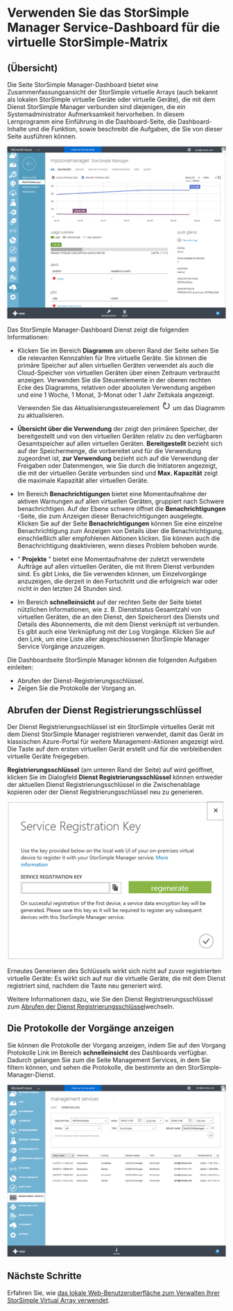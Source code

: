 <properties 
   pageTitle="StorSimple Manager-Dienst Dashboard - Virtual Array | Microsoft Azure"
   description="Beschreibt das StorSimple Manager-Dashboard Dienst und erläutert, wie Sie es verwenden, um die Integrität des Arrays virtuellen StorSimple zu überwachen."
   services="storsimple"
   documentationCenter=""
   authors="alkohli"
   manager="carmonm"
   editor="" />
<tags 
   ms.service="storsimple"
   ms.devlang="na"
   ms.topic="article"
   ms.tgt_pltfrm="na"
   ms.workload="na"
   ms.date="04/07/2016"
   ms.author="alkohli" />

# <a name="use-the-storsimple-manager-service-dashboard-for-the-storsimple-virtual-array"></a>Verwenden Sie das StorSimple Manager Service-Dashboard für die virtuelle StorSimple-Matrix

## <a name="overview"></a>(Übersicht)

Die Seite StorSimple Manager-Dashboard bietet eine Zusammenfassungsansicht der StorSimple virtuelle Arrays (auch bekannt als lokalen StorSimple virtuelle Geräte oder virtuelle Geräte), die mit dem Dienst StorSimple Manager verbunden sind diejenigen, die ein Systemadministrator Aufmerksamkeit hervorheben. In diesem Lernprogramm eine Einführung in die Dashboard-Seite, die Dashboard-Inhalte und die Funktion, sowie beschreibt die Aufgaben, die Sie von dieser Seite ausführen können.

![Service-dashboard](./media/storsimple-ova-service-dashboard/dashboard1.png)

Das StorSimple Manager-Dashboard Dienst zeigt die folgenden Informationen:

- Klicken Sie im Bereich **Diagramm** am oberen Rand der Seite sehen Sie die relevanten Kennzahlen für Ihre virtuelle Geräte. Sie können die primäre Speicher auf allen virtuellen Geräten verwendet als auch die Cloud-Speicher von virtuellen Geräten über einen Zeitraum verbraucht anzeigen. Verwenden Sie die Steuerelemente in der oberen rechten Ecke des Diagramms, relativen oder absoluten Verwendung angeben und eine 1 Woche, 1 Monat, 3-Monat oder 1 Jahr Zeitskala angezeigt. Verwenden Sie das Aktualisierungssteuerelement ![aktualisierungssteuerung](./media/storsimple-ova-service-dashboard/refresh-control.png) um das Diagramm zu aktualisieren.

- **Übersicht über die Verwendung** der zeigt den primären Speicher, der bereitgestellt und von den virtuellen Geräten relativ zu den verfügbaren Gesamtspeicher auf allen virtuellen Geräten. **Bereitgestellt** bezieht sich auf der Speichermenge, die vorbereitet und für die Verwendung zugeordnet ist, **zur Verwendung** bezieht sich auf die Verwendung der Freigaben oder Datenmengen, wie Sie durch die Initiatoren angezeigt, die mit der virtuellen Geräte verbunden sind und **Max. Kapazität** zeigt die maximale Kapazität aller virtuellen Geräte.

- Im Bereich **Benachrichtigungen** bietet eine Momentaufnahme der aktiven Warnungen auf allen virtuellen Geräten, gruppiert nach Schwere benachrichtigen. Auf der Ebene schwere öffnet die **Benachrichtigungen** -Seite, die zum Anzeigen dieser Benachrichtigungen ausgelegte. Klicken Sie auf der Seite **Benachrichtigungen** können Sie eine einzelne Benachrichtigung zum Anzeigen von Details über die Benachrichtigung, einschließlich aller empfohlenen Aktionen klicken. Sie können auch die Benachrichtigung deaktivieren, wenn dieses Problem behoben wurde.

- " **Projekte** " bietet eine Momentaufnahme der zuletzt verwendete Aufträge auf allen virtuellen Geräten, die mit Ihrem Dienst verbunden sind. Es gibt Links, die Sie verwenden können, um Einzelvorgänge anzuzeigen, die derzeit in den Fortschritt und die erfolgreich war oder nicht in den letzten 24 Stunden sind. 

- Im Bereich **schnelleinsicht** auf der rechten Seite der Seite bietet nützlichen Informationen, wie z. B. Dienststatus Gesamtzahl von virtuellen Geräten, die an den Dienst, den Speicherort des Diensts und Details des Abonnements, die mit dem Dienst verknüpft ist verbunden. Es gibt auch eine Verknüpfung mit der Log Vorgänge. Klicken Sie auf den Link, um eine Liste aller abgeschlossenen StorSimple Manager Service Vorgänge anzuzeigen. 

Die Dashboardseite StorSimple Manager können die folgenden Aufgaben einleiten:

- Abrufen der Dienst-Registrierungsschlüssel.
- Zeigen Sie die Protokolle der Vorgang an.

## <a name="get-the-service-registration-key"></a>Abrufen der Dienst Registrierungsschlüssel

Der Dienst Registrierungsschlüssel ist ein StorSimple virtuelles Gerät mit dem Dienst StorSimple Manager registrieren verwendet, damit das Gerät im klassischen Azure-Portal für weitere Management-Aktionen angezeigt wird. Die Taste auf dem ersten virtuellen Gerät erstellt und für die verbleibenden virtuelle Geräte freigegeben. 

**Registrierungsschlüssel** (am unteren Rand der Seite) auf wird geöffnet, klicken Sie im Dialogfeld **Dienst Registrierungsschlüssel** können entweder der aktuellen Dienst Registrierungsschlüssel in die Zwischenablage kopieren oder der Dienst Registrierungsschlüssel neu zu generieren.

![Registrierungsschlüssel](./media/storsimple-ova-service-dashboard/service-dashboard3.png)

Erneutes Generieren des Schlüssels wirkt sich nicht auf zuvor registrierten virtuelle Geräte: Es wirkt sich auf nur die virtuelle Geräte, die mit dem Dienst registriert sind, nachdem die Taste neu generiert wird.

Weitere Informationen dazu, wie Sie den Dienst Registrierungsschlüssel zum [Abrufen der Dienst Registrierungsschlüssel](storsimple-ova-manage-service.md#get-the-service-registration-key)wechseln.

## <a name="view-the-operations-logs"></a>Die Protokolle der Vorgänge anzeigen

Sie können die Protokolle der Vorgang anzeigen, indem Sie auf den Vorgang Protokolle Link im Bereich **schnelleinsicht** des Dashboards verfügbar. Dadurch gelangen Sie zum die Seite Management Services, in dem Sie filtern können, und sehen die Protokolle, die bestimmte an den StorSimple-Manager-Dienst.

![Melden Sie Vorgänge](./media/storsimple-ova-service-dashboard/ops-log.png)

## <a name="next-steps"></a>Nächste Schritte

Erfahren Sie, wie [das lokale Web-Benutzeroberfläche zum Verwalten Ihrer StorSimple Virtual Array verwendet](storsimple-ova-web-ui-admin.md).